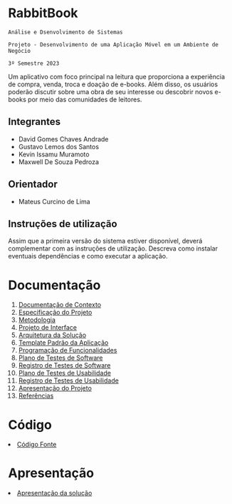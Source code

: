 # RabbitBook

`Análise e Dsenvolvimento de Sistemas`

`Projeto - Desenvolvimento de uma Aplicação Móvel em um Ambiente de Negócio`

`3º Semestre 2023`

Um aplicativo com foco principal na leitura que proporciona a experiência de compra, venda, troca e doação de e-books. Além disso, os usuários poderão discutir sobre uma obra de seu interesse ou descobrir novos e-books por meio das comunidades de leitores.

## Integrantes

* David Gomes Chaves Andrade
* Gustavo Lemos dos Santos
* Kevin Issamu Muramoto
* Maxwell De Souza Pedroza

## Orientador

* Mateus Curcino de Lima

## Instruções de utilização

Assim que a primeira versão do sistema estiver disponível, deverá complementar com as instruções de utilização. Descreva como instalar eventuais dependências e como executar a aplicação.

# Documentação

<ol>
<li><a href="docs/01-Documentação de Contexto.md"> Documentação de Contexto</a></li>
<li><a href="docs/02-Especificação do Projeto.md"> Especificação do Projeto</a></li>
<li><a href="docs/03-Metodologia.md"> Metodologia</a></li>
<li><a href="docs/04-Projeto de Interface.md"> Projeto de Interface</a></li>
<li><a href="docs/05-Arquitetura da Solução.md"> Arquitetura da Solução</a></li>
<li><a href="docs/06-Template Padrão da Aplicação.md"> Template Padrão da Aplicação</a></li>
<li><a href="docs/07-Programação de Funcionalidades.md"> Programação de Funcionalidades</a></li>
<li><a href="docs/08-Plano de Testes de Software.md"> Plano de Testes de Software</a></li>
<li><a href="docs/09-Registro de Testes de Software.md"> Registro de Testes de Software</a></li>
<li><a href="docs/10-Plano de Testes de Usabilidade.md"> Plano de Testes de Usabilidade</a></li>
<li><a href="docs/11-Registro de Testes de Usabilidade.md"> Registro de Testes de Usabilidade</a></li>
<li><a href="docs/12-Apresentação do Projeto.md"> Apresentação do Projeto</a></li>
<li><a href="docs/13-Referências.md"> Referências</a></li>
</ol>

# Código

<li><a href="RabbitBook/src"> Código Fonte</a></li>

# Apresentação

<li><a href="docs/12-Apresentação do Projeto.md"> Apresentação da solução</a></li>

